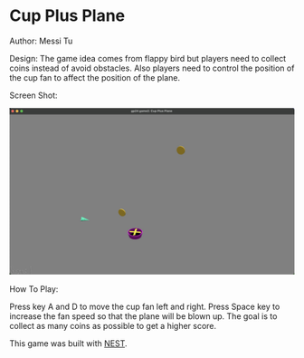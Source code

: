 # Cup Plus Plane

Author: Messi Tu

Design: The game idea comes from flappy bird but players need to collect coins instead of avoid obstacles. Also players need to control the position of the cup fan to affect the position of the plane.

Screen Shot:

![Screen Shot](screenshot.png)

How To Play:

Press key A and D to move the cup fan left and right. 
Press Space key to increase the fan speed so that the plane will be blown up. 
The goal is to collect as many coins as possible to get a higher score.

This game was built with [NEST](NEST.md).
